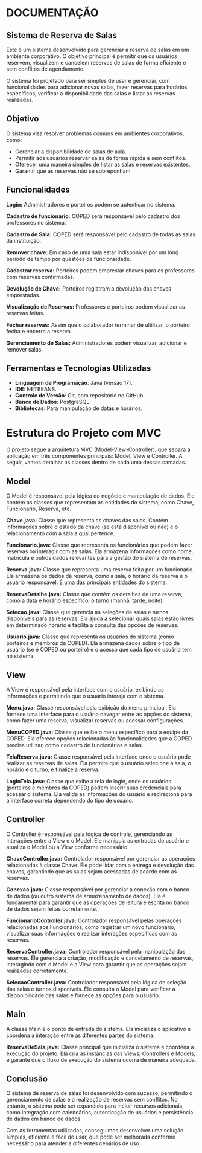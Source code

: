 # DOCUMENTAÇÃO 

## Sistema de Reserva de Salas ##

Este é um sistema desenvolvido para gerenciar a reserva de salas em um ambiente corporativo. O objetivo principal é permitir que os usuários reservem, visualizem e cancelem reservas de salas de forma eficiente e sem conflitos de agendamento.

O sistema foi projetado para ser simples de usar e gerenciar, com funcionalidades para adicionar novas salas, fazer reservas para horários específicos, verificar a disponibilidade das salas e listar as reservas realizadas.

## Objetivo ##

O sistema visa resolver problemas comuns em ambientes corporativos, como:
- Gerenciar a disponibilidade de salas de aula.
- Permitir aos usuários reservar salas de forma rápida e sem conflitos.
- Oferecer uma maneira simples de listar as salas e reservas existentes.
- Garantir que as reservas não se sobreponham.

 ## Funcionalidades ##

 **Login:** Administradores e porteiros podem se autenticar no sistema.
 
**Cadastro de funcionário:** COPED será responsável pelo cadastro dos professores no sistema.

**Cadastro de Sala:** COPED será responsável pelo cadastro de todas as salas da instituição.

**Remover chave:** Em caso de uma sala estar indisponivel por um long período de tempo por questões de funcionaidade.

**Cadastrar reserva:** Porteiros podem emprestar chaves para os professores com reservas confirmadas.

**Devolução de Chave:** Porteiros registram a devolução das chaves emprestadas.

**Visualização de Reservas:** Professores e porteiros podem visualizar as reservas feitas.

**Fechar reservas:** Assim que o colaborador terminar de ultilizar, o porteiro fecha e encerra a reserva.

**Gerenciamento de Salas:** Administradores podem visualizar, adicionar e remover salas.

## Ferramentas e Tecnologias Utilizadas ##

- **Linguagem de Programação**: Java (versão 17).
- **IDE**: NETBEANS.
- **Controle de Versão**: Git, com repositório no GitHub.
- **Banco de Dados**: PostgreSQL.
- **Bibliotecas**: Para manipulação de datas e horários.

# Estrutura do Projeto com MVC

O projeto segue a arquitetura MVC (Model-View-Controller), que separa a aplicação em três componentes principais: Model, View e Controller. A seguir, vamos detalhar as classes dentro de cada uma dessas camadas.

## Model 
O Model é responsável pela lógica do negócio e manipulação de dados. Ele contém as classes que representam as entidades do sistema, como Chave, Funcionario, Reserva, etc.

**Chave.java:** Classe que representa as chaves das salas. Contém informações sobre o estado da chave (se está disponível ou não) e o relacionamento com a sala a qual pertence.

**Funcionario.java:** Classe que representa os funcionários que podem fazer reservas ou interagir com as salas. Ela armazena informações como nome, matrícula e outros dados relevantes para a gestão do sistema de reservas.

**Reserva.java:** Classe que representa uma reserva feita por um funcionário. Ela armazena os dados da reserva, como a sala, o horário da reserva e o usuário responsável. É uma das principais entidades do sistema.

**ReservaDetalhe.java:** Classe que contém os detalhes de uma reserva, como a data e horário específico, o turno (manhã, tarde, noite).

**Selecao.java:** Classe que gerencia as seleções de salas e turnos disponíveis para as reservas. Ela ajuda a selecionar quais salas estão livres em determinado horário e facilita a consulta das opções de reservas.

**Usuario.java:** Classe que representa os usuários do sistema (como porteiros e membros da COPED). Ela armazena dados sobre o tipo de usuário (se é COPED ou porteiro) e o acesso que cada tipo de usuário tem no sistema.

## View
A View é responsável pela interface com o usuário, exibindo as informações e permitindo que o usuário interaja com o sistema.

**Menu.java:** Classe responsável pela exibição do menu principal. Ela fornece uma interface para o usuário navegar entre as opções do sistema, como fazer uma reserva, visualizar reservas ou acessar configurações.

**MenuCOPED.java:** Classe que exibe o menu específico para a equipe da COPED. Ela oferece opções relacionadas às funcionalidades que a COPED precisa utilizar, como cadastro de funcionários e salas.

**TelaReserva.java:** Classe responsável pela interface onde o usuário pode realizar as reservas de salas. Ela permite que o usuário selecione a sala, o horário e o turno, e finalize a reserva.

**LoginTela.java:** Classe que exibe a tela de login, onde os usuários (porteiros e membros da COPED) podem inserir suas credenciais para acessar o sistema. Ela valida as informações do usuário e redireciona para a interface correta dependendo do tipo de usuário.

## Controller
O Controller é responsável pela lógica de controle, gerenciando as interações entre a View e o Model. Ele manipula as entradas do usuário e atualiza o Model ou a View conforme necessário.

**ChaveController.java:** Controlador responsável por gerenciar as operações relacionadas à classe Chave. Ele pode lidar com a entrega e devolução das chaves, garantindo que as salas sejam acessadas de acordo com as reservas.

**Conexao.java:** Classe responsável por gerenciar a conexão com o banco de dados (ou outro sistema de armazenamento de dados). Ela é fundamental para garantir que as operações de leitura e escrita no banco de dados sejam feitas corretamente.

**FuncionarioController.java:** Controlador responsável pelas operações relacionadas aos Funcionários, como registrar um novo funcionário, visualizar suas informações e realizar interações específicas com as reservas.

**ReservaController.java:** Controlador responsável pela manipulação das reservas. Ele gerencia a criação, modificação e cancelamento de reservas, interagindo com o Model e a View para garantir que as operações sejam realizadas corretamente.

**SelecaoController.java:** Controlador responsável pela lógica de seleção das salas e turnos disponíveis. Ele consulta o Model para verificar a disponibilidade das salas e fornece as opções para o usuário.

## Main
A classe Main é o ponto de entrada do sistema. Ela inicializa o aplicativo e coordena a interação entre as diferentes partes do sistema.

**ReservaDeSala.java:** Classe principal que inicializa o sistema e coordena a execução do projeto. Ela cria as instâncias das Views, Controllers e Models, e garante que o fluxo de execução do sistema ocorra de maneira adequada.

## Conclusão ##

O sistema de reserva de salas foi desenvolvido com sucesso, permitindo o gerenciamento de salas e a realização de reservas sem conflitos. No entanto, o sistema pode ser expandido para incluir recursos adicionais, como integração com calendários, autenticação de usuários e persistência de dados em banco de dados.

Com as ferramentas utilizadas, conseguimos desenvolver uma solução simples, eficiente e fácil de usar, que pode ser melhorada conforme necessário para atender a diferentes cenários de uso.

























